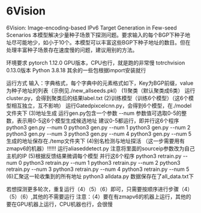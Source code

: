 # 6Vision
6Vision: Image-encoding-based IPv6 Target Generation in Few-seed Scenarios
本模型解决少量种子场景下探测问题。要求输入的每个BGP下种子地址尽可能地少，如小于10个。本模型可以丰富这些BGP下种子地址的数目。但在处理丰富种子场景存在速度慢的问题，建议用别的方法。

环境要求
pytorch 1.12.0 GPU版本，CPU也行，就是跑的非常慢
totrchvision   0.13.0版本
Python 3.8.18
其余的一些包根据import安装就行


运行方式
输入：字典格式，每个字典中的元素格式如下，Key为BGP前缀，value 为种子地址的列表（示例见./new_allseeds.pkl）
(1)聚类（默认聚类成6类）
运行cluster.py，会得到聚类后的结果label.txt
(2)训练模型（训练6个模型）（这6个模型相互独立，互不影响）
运行Gatedpixcelcnn.py，会得到6个模型，在./model文件夹下
(3)地址生成
运行gen.py包含一个参数  --num   参数值可选取0-5的整数，表示用0-5这6个模型生成候选地址
建议0-5都运行，即并行这6个程序
python3 gen.py  --num 0
python3 gen.py  --num 1
python3 gen.py  --num 2
python3 gen.py  --num 3
python3 gen.py  --num 4
python3 gen.py  --num 5
生成的地址保存在./temp文件夹下
(4)别名检测与地址探活
（这一步需要用有zmapv6的机器）!!!!!!
运行aliaseddetect.py 注意将里面的sourceip参数改为自己主机的IP
(5)根据反馈结果微调每个模型
并行这6个程序
python3 retrain.py --num 0
python3 retrain.py --num 1
python3 retrain.py --num 2
python3 retrain.py --num 3
python3 retrain.py --num 4
python3 retrain.py --num 5
(6)汇聚这一轮收集到的所有地址
python3 alldata.py
数据保存在了all_data.txt下


若想探测更多轮次，重复运行（4）（5）（6）即可，只需要按顺序进行步骤（4）（5）（6）,其他的不需要运行
注意：（4）要在有zmapv6的机器上运行，其他的要在GPU机器上运行，CPU机器也行，会很慢
